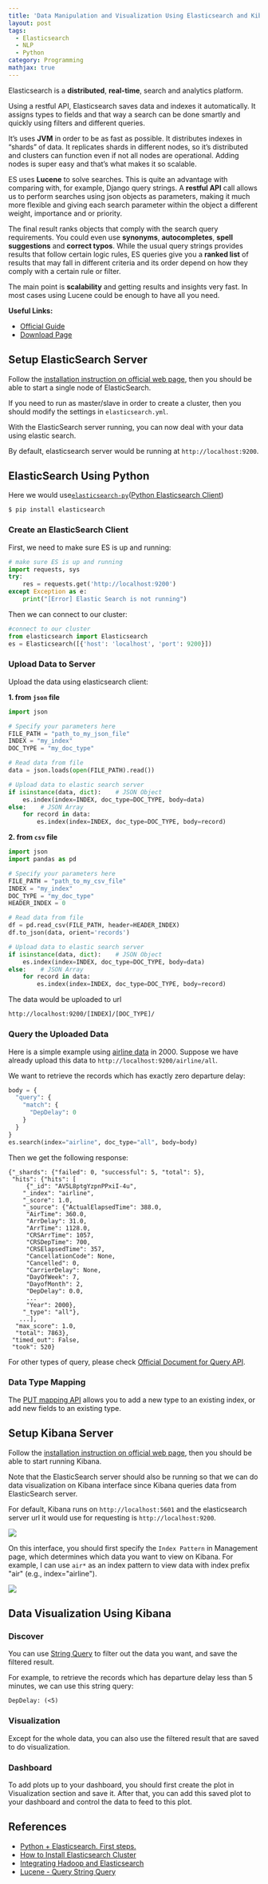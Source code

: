 ```yaml
---
title: 'Data Manipulation and Visualization Using Elasticsearch and Kibana'
layout: post
tags:
  - Elasticsearch
  - NLP
  - Python
category: Programming
mathjax: true
---
```


Elasticsearch is a **distributed**, **real-time**, search and analytics platform.

Using a restful API, Elasticsearch saves data and indexes it automatically. It assigns types to fields and that way a search can be done smartly and quickly using filters and different queries.

It’s uses **JVM** in order to be as fast as possible. It distributes indexes in “shards” of data. It replicates shards in different nodes, so it’s distributed and clusters can function even if not all nodes are operational. Adding nodes is super easy and that’s what makes it so scalable.

ES uses **Lucene** to solve searches. This is quite an advantage with comparing with, for example, Django query strings. A **restful API** call allows us to perform searches using json objects as parameters, making it much more flexible and giving each search parameter within the object a different weight, importance and or priority.

<!--more-->

The final result ranks objects that comply with the search query requirements. You could even use **synonyms**, **autocompletes**, **spell suggestions** and **correct typos**. While the usual query strings provides results that follow certain logic rules, ES queries give you a **ranked list** of results that may fall in different criteria and its order depend on how they comply with a certain rule or filter.

The main point is **scalability** and getting results and insights very fast. In most cases using Lucene could be enough to have all you need.

**Useful Links:**

- [Official Guide](https://www.elastic.co/guide/en/elasticsearch/reference/current/_basic_concepts.html)
- [Download Page](https://www.elastic.co/downloads)

## Setup ElasticSearch Server

Follow the [installation instruction on official web page](https://www.elastic.co/guide/en/elasticsearch/reference/5.5/_installation.html), then you should be able to start a single node of ElasticSearch.

If you need to run as master/slave in order to create a cluster, then you should modify the settings in `elasticsearch.yml`.

With the ElasticSearch server running, you can now deal with your data using elastic search.

By default, elasticsearch server would be running at `http://localhost:9200`.

## ElasticSearch Using Python

Here we would use[`elasticsearch-py`](https://www.elastic.co/guide/en/elasticsearch/client/python-api/current/index.html)([Python Elasticsearch Client](https://elasticsearch-py.readthedocs.io/en/master/))

```shell
$ pip install elasticsearch
```

### Create an ElasticSearch Client

First, we need to make sure ES is up and running:

```python
# make sure ES is up and running
import requests, sys
try:
    res = requests.get('http://localhost:9200')
except Exception as e:
    print("[Error] Elastic Search is not running")
```

Then we can connect to our cluster:

```python
#connect to our cluster
from elasticsearch import Elasticsearch
es = Elasticsearch([{'host': 'localhost', 'port': 9200}])
```

### Upload Data to Server

Upload the data using elasticsearch client:

**1. from `json` file**

```python
import json

# Specify your parameters here
FILE_PATH = "path_to_my_json_file"
INDEX = "my_index"
DOC_TYPE = "my_doc_type"

# Read data from file
data = json.loads(open(FILE_PATH).read())

# Upload data to elastic search server
if isinstance(data, dict):    # JSON Object
    es.index(index=INDEX, doc_type=DOC_TYPE, body=data)
else:    # JSON Array
    for record in data:
        es.index(index=INDEX, doc_type=DOC_TYPE, body=record)
```

**2. from `csv` file**

```python
import json
import pandas as pd

# Specify your parameters here
FILE_PATH = "path_to_my_csv_file"
INDEX = "my_index"
DOC_TYPE = "my_doc_type"
HEADER_INDEX = 0

# Read data from file
df = pd.read_csv(FILE_PATH, header=HEADER_INDEX)
df.to_json(data, orient='records')

# Upload data to elastic search server
if isinstance(data, dict):    # JSON Object
    es.index(index=INDEX, doc_type=DOC_TYPE, body=data)
else:    # JSON Array
    for record in data:
        es.index(index=INDEX, doc_type=DOC_TYPE, body=record)
```

The data would be uploaded to url

```shell
http://localhost:9200/[INDEX]/[DOC_TYPE]/
```

### Query the Uploaded Data

Here is a simple example using [airline data](http://stat-computing.org/dataexpo/2009/the-data.html) in 2000.   Suppose we have already upload this data to `http://localhost:9200/airline/all`.

We want to retrieve the records which has exactly zero departure delay:

```python
body = {
  "query": {
    "match": {
      "DepDelay": 0
    }
  }
}
es.search(index="airline", doc_type="all", body=body)
```

Then we get the following response:

```
{"_shards": {"failed": 0, "successful": 5, "total": 5},
 "hits": {"hits": [
     {"_id": "AV5L8ptgYzpnPPxiI-4u",
    "_index": "airline",
    "_score": 1.0,
    "_source": {"ActualElapsedTime": 388.0,
     "AirTime": 360.0,
     "ArrDelay": 31.0,
     "ArrTime": 1128.0,
     "CRSArrTime": 1057,
     "CRSDepTime": 700,
     "CRSElapsedTime": 357,
     "CancellationCode": None,
     "Cancelled": 0,
     "CarrierDelay": None,
     "DayOfWeek": 7,
     "DayofMonth": 2,
     "DepDelay": 0.0,
     ...
     "Year": 2000},
    "_type": "all"},
   ...],
  "max_score": 1.0,
  "total": 7863},
 "timed_out": False,
 "took": 520}
```

For other types of query, please check [Official Document for Query API](https://www.elastic.co/guide/en/elasticsearch/reference/current/query-dsl.html).

### Data Type Mapping

The [PUT mapping API](https://www.elastic.co/guide/en/elasticsearch/reference/current/indices-put-mapping.html) allows you to add a new type to an existing index, or add new fields to an existing type.

## Setup Kibana Server

Follow the [installation instruction on official web page](https://www.elastic.co/guide/en/kibana/current/install.html), then you should be able to start running Kibana.

Note that the ElasticSearch server should also be running so that we can do data visualization on Kibana interface since Kibana queries data from ElasticSearch server.

For default, Kibana runs on `http://localhost:5601` and the elasticsearch server url it would use for requesting is `http://localhost:9200`.

![](https://i.imgur.com/WFZcDN5.png)


On this interface, you should first specify the `Index Pattern` in Management page, which determines which data you want to view on Kibana.   For example, I can use `air*` as an index pattern to view data with index prefix "air" (e.g., index="airline").

![](https://i.imgur.com/WovuDRY.png)

## Data Visualization Using Kibana

### Discover

You can use [String Query](https://www.elastic.co/guide/en/elasticsearch/reference/5.5/query-dsl-query-string-query.html#query-string-syntax) to filter out the data you want, and save the filtered result.

For example, to retrieve the records which has departure delay less than 5 minutes, we can use this string query:

```
DepDelay: (<5)
```

### Visualization

Except for the whole data, you can also use the filtered result that are saved to do visualization.

### Dashboard

To add plots up to your dashboard, you should first create the plot in Visualization section and save it.   After that, you can add this saved plot to your dashboard and control the data to feed to this plot.

## References
- [Python + Elasticsearch. First steps.](https://tryolabs.com/blog/2015/02/17/python-elasticsearch-first-steps/)
- [How to Install Elasticsearch Cluster](https://neil-tutorial.blogspot.tw/2016/01/elasticsearch-cluster.html)
- [Integrating Hadoop and Elasticsearch](https://db-blog.web.cern.ch/blog/prasanth-kothuri/2016-05-integrating-hadoop-and-elasticsearch-%E2%80%93-part-2-%E2%80%93-writing-and-querying)
- [Lucene - Query String Query](https://www.elastic.co/guide/en/elasticsearch/reference/5.5/query-dsl-query-string-query.html#query-string-syntax)
